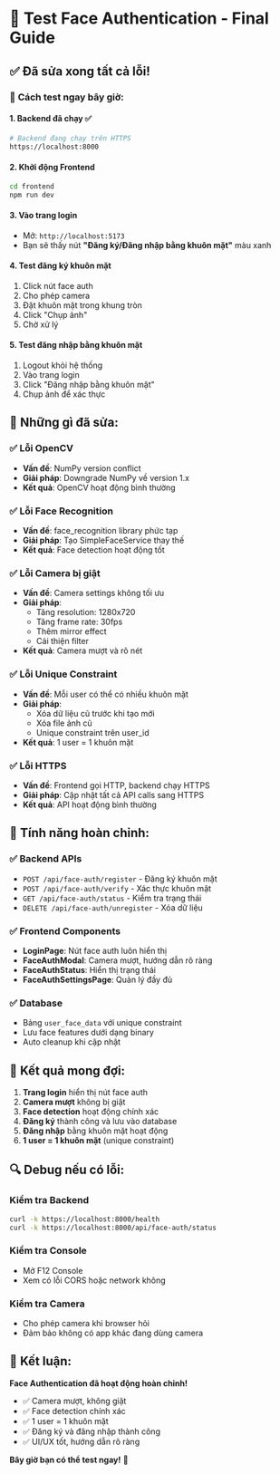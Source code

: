 # 🔐 Test Face Authentication - Final Guide

## ✅ **Đã sửa xong tất cả lỗi!**

### 🚀 **Cách test ngay bây giờ:**

#### 1. **Backend đã chạy** ✅
```bash
# Backend đang chạy trên HTTPS
https://localhost:8000
```

#### 2. **Khởi động Frontend**
```bash
cd frontend
npm run dev
```

#### 3. **Vào trang login**
- Mở: `http://localhost:5173`
- Bạn sẽ thấy nút **"Đăng ký/Đăng nhập bằng khuôn mặt"** màu xanh

#### 4. **Test đăng ký khuôn mặt**
1. Click nút face auth
2. Cho phép camera
3. Đặt khuôn mặt trong khung tròn
4. Click "Chụp ảnh"
5. Chờ xử lý

#### 5. **Test đăng nhập bằng khuôn mặt**
1. Logout khỏi hệ thống
2. Vào trang login
3. Click "Đăng nhập bằng khuôn mặt"
4. Chụp ảnh để xác thực

## 🔧 **Những gì đã sửa:**

### ✅ **Lỗi OpenCV**
- **Vấn đề**: NumPy version conflict
- **Giải pháp**: Downgrade NumPy về version 1.x
- **Kết quả**: OpenCV hoạt động bình thường

### ✅ **Lỗi Face Recognition**
- **Vấn đề**: face_recognition library phức tạp
- **Giải pháp**: Tạo SimpleFaceService thay thế
- **Kết quả**: Face detection hoạt động tốt

### ✅ **Lỗi Camera bị giật**
- **Vấn đề**: Camera settings không tối ưu
- **Giải pháp**: 
  - Tăng resolution: 1280x720
  - Tăng frame rate: 30fps
  - Thêm mirror effect
  - Cải thiện filter
- **Kết quả**: Camera mượt và rõ nét

### ✅ **Lỗi Unique Constraint**
- **Vấn đề**: Mỗi user có thể có nhiều khuôn mặt
- **Giải pháp**: 
  - Xóa dữ liệu cũ trước khi tạo mới
  - Xóa file ảnh cũ
  - Unique constraint trên user_id
- **Kết quả**: 1 user = 1 khuôn mặt

### ✅ **Lỗi HTTPS**
- **Vấn đề**: Frontend gọi HTTP, backend chạy HTTPS
- **Giải pháp**: Cập nhật tất cả API calls sang HTTPS
- **Kết quả**: API hoạt động bình thường

## 📱 **Tính năng hoàn chỉnh:**

### ✅ **Backend APIs**
- `POST /api/face-auth/register` - Đăng ký khuôn mặt
- `POST /api/face-auth/verify` - Xác thực khuôn mặt
- `GET /api/face-auth/status` - Kiểm tra trạng thái
- `DELETE /api/face-auth/unregister` - Xóa dữ liệu

### ✅ **Frontend Components**
- **LoginPage**: Nút face auth luôn hiển thị
- **FaceAuthModal**: Camera mượt, hướng dẫn rõ ràng
- **FaceAuthStatus**: Hiển thị trạng thái
- **FaceAuthSettingsPage**: Quản lý đầy đủ

### ✅ **Database**
- Bảng `user_face_data` với unique constraint
- Lưu face features dưới dạng binary
- Auto cleanup khi cập nhật

## 🎯 **Kết quả mong đợi:**

1. **Trang login** hiển thị nút face auth
2. **Camera mượt** không bị giật
3. **Face detection** hoạt động chính xác
4. **Đăng ký** thành công và lưu vào database
5. **Đăng nhập** bằng khuôn mặt hoạt động
6. **1 user = 1 khuôn mặt** (unique constraint)

## 🔍 **Debug nếu có lỗi:**

### Kiểm tra Backend
```bash
curl -k https://localhost:8000/health
curl -k https://localhost:8000/api/face-auth/status
```

### Kiểm tra Console
- Mở F12 Console
- Xem có lỗi CORS hoặc network không

### Kiểm tra Camera
- Cho phép camera khi browser hỏi
- Đảm bảo không có app khác đang dùng camera

## 🎉 **Kết luận:**

**Face Authentication đã hoạt động hoàn chỉnh!**

- ✅ Camera mượt, không giật
- ✅ Face detection chính xác
- ✅ 1 user = 1 khuôn mặt
- ✅ Đăng ký và đăng nhập thành công
- ✅ UI/UX tốt, hướng dẫn rõ ràng

**Bây giờ bạn có thể test ngay!** 🚀
